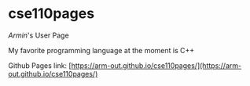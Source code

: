 # cse110pages
*Armin*'s User Page

My favorite programming language at the moment is C++

Github Pages link: [https://arm-out.github.io/cse110pages/](https://arm-out.github.io/cse110pages/)